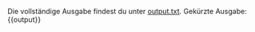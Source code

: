 Die vollständige Ausgabe findest du unter [output.txt](persistent_data_path/output.txt).
Gekürzte Ausgabe:
{{output}}